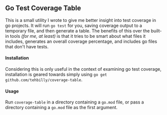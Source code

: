 ## Go Test Coverage Table

This is a small utility I wrote to give me better insight into test coverage in go projects. It will run `go test` for
you, saving coverage output to a temporary file, and then generate a table. The benefits of this over the built-in tools
_(for me, at least)_ is that it tries to be smart about what files it includes, generates an overall coverage
percentage, and includes go files that don't have tests.

#### Installation

Considering this is only useful in the context of examining go test coverage, installation is geared towards simply
using `go get github.com/tehbilly/coverage-table`. 

#### Usage

Run `coverage-table` in a directory containing a `go.mod` file, or pass a directory containing a `go.mod` file as the
first argument.
